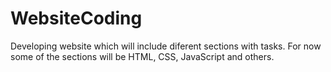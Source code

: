 # WebsiteCoding
Developing website which will include diferent sections with tasks. For now some of the sections will be HTML, CSS, JavaScript and others.
